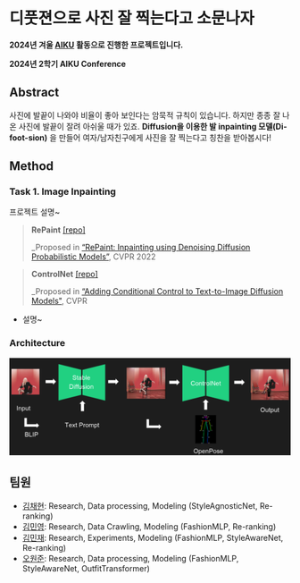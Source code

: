 # 디풋젼으로 사진 잘 찍는다고 소문나자

**2024년 겨울 [AIKU](https://github.com/AIKU-Official) 활동으로 진행한 프로젝트입니다.**

**2024년 2학기 AIKU Conference**

## Abstract

사진에 발끝이 나와야 비율이 좋아 보인다는 암묵적 규칙이 있습니다. 하지만 종종 잘 나온 사진에 발끝이 잘려 아쉬울 때가 있죠. **Diffusion을 이용한 발 inpainting 모델(Di-foot-sion)** 을 만들어 여자/남자친구에게 사진을 잘 찍는다고 칭찬을 받아봅시다!

## Method

### Task 1. Image Inpainting

프로젝트 설명~

> **RePaint** [[repo]](https://github.com/andreas128/RePaint)
>
> _Proposed in [“RePaint: Inpainting using Denoising Diffusion Probabilistic Models”](https://arxiv.org/abs/2201.09865),
> CVPR 2022

> **ControlNet** [[repo]](https://github.com/lllyasviel/ControlNet)
>
> _Proposed in [“Adding Conditional Control to Text-to-Image Diffusion Models"](https://arxiv.org/abs/2302.05543),
> CVPR

- 설명~

### Architecture
<p align="center">
    <img src="./image/architecture.png">
</p>

## 팀원

- [김채현](https://github.com/kchyun): Research, Data processing, Modeling (StyleAgnosticNet, Re-ranking)
- [김민영](https://github.com/EuroMinyoung186): Research, Data Crawling, Modeling (FashionMLP, Re-ranking)
- [김민재](https://github.com/kwjames98): Research, Experiments, Modeling (FashionMLP, StyleAwareNet, Re-ranking)
- [오원준](https://github.com/owj0421): Research, Data processing, Modeling (FashionMLP, StyleAwareNet, OutfitTransformer)
